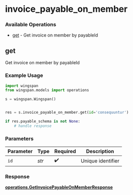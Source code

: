 # invoice_payable_on_member

### Available Operations

* [get](#get) - Get invoice on member by payableId

## get

Get invoice on member by payableId

### Example Usage

```python
import wingspan
from wingspan.models import operations

s = wingspan.Wingspan()


res = s.invoice_payable_on_member.get(id='consequuntur')

if res.payable_schema is not None:
    # handle response
```

### Parameters

| Parameter          | Type               | Required           | Description        |
| ------------------ | ------------------ | ------------------ | ------------------ |
| `id`               | *str*              | :heavy_check_mark: | Unique identifier  |


### Response

**[operations.GetInvoicePayableOnMemberResponse](../../models/operations/getinvoicepayableonmemberresponse.md)**

